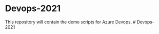 # Devops-2021

This repository will contain the demo scripts for Azure Devops.
#   D e v o p s - 2 0 2 1  
 